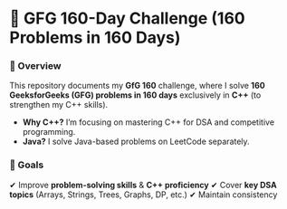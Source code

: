 # 🚀 GFG 160-Day Challenge (160 Problems in 160 Days)

### 📌 Overview
This repository documents my **GfG 160** challenge, where I solve **160 GeeksforGeeks (GFG) problems in 160 days** exclusively in **C++** (to strengthen my C++ skills).

- **Why C++?** I’m focusing on mastering C++ for DSA and competitive programming.
- **Java?** I solve Java-based problems on LeetCode separately.

### 🎯 Goals
✔ Improve **problem-solving skills** & **C++ proficiency**
✔ Cover **key DSA topics** (Arrays, Strings, Trees, Graphs, DP, etc.)
✔ Maintain consistency